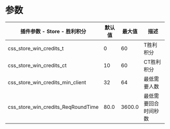 # 参数
| 插件参数 - Store - 胜利积分 | 默认值 | 最大值 | 描述 |
| ------------ | ------------ | ------------ | ------------ |
| css_store_win_credits_t | 0 | 60 | T胜利积分 |
| css_store_win_credits_ct | 10 | 60 | CT胜利积分 |
| css_store_win_credits_min_client | 32 | 64 | 最低需要人数 |
| css_store_win_credits_ReqRoundTime | 80.0 | 3600.0 | 最低需要回合时间秒数 |
